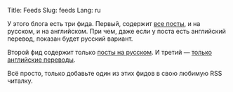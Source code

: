 Title: Feeds
Slug: feeds
Lang: ru

У этого блога есть три фида. Первый, содержит [все посты][all], и на русском, и на английском. При чем, даже если у поста есть английский перевод, показан будет русский вариант.

Второй фид содержит только [посты на русском][all-ru]. И третий — [только английские переводы][all-en].

Всё просто, только добавьте один из этих фидов в свою любимую RSS читалку.

[all]: http://dev.svetlyak.ru/feeds/all
[all-en]: http://dev.svetlyak.ru/feeds/all-en
[all-ru]: http://dev.svetlyak.ru/feeds/all-ru


